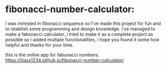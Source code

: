 # fibonacci-number-calculator:

I was intrested in fibonacci sequence so I've made this project for fun and to istablish some programming and design knowledge. i've managed to make a fabunacci calculator, i tried to make it as a complete project as possible so i added multiple functionalities, i hope you found it some how helpful and thanks for your time.

this is the online app for fabunacci numbers:
https://iliass1234.github.io/fibonacci-number-calculator/
